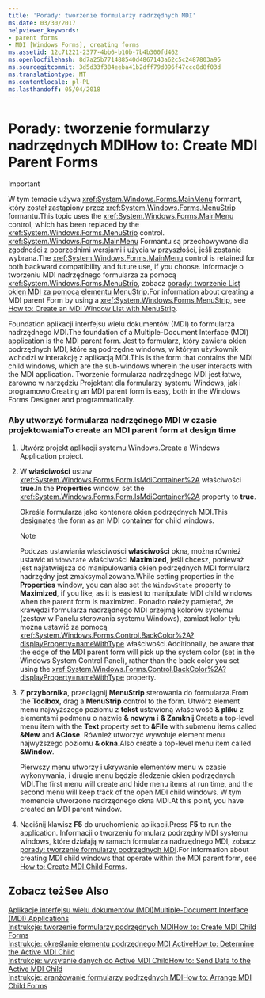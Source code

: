 ```yaml
---
title: 'Porady: tworzenie formularzy nadrzędnych MDI'
ms.date: 03/30/2017
helpviewer_keywords:
- parent forms
- MDI [Windows Forms], creating forms
ms.assetid: 12c71221-2377-4bb6-b10b-7b4b300fd462
ms.openlocfilehash: 8d7a25b771488540d4867143a62c5c2487803a95
ms.sourcegitcommit: 3d5d33f384eeba41b2dff79d096f47ccc8d8f03d
ms.translationtype: MT
ms.contentlocale: pl-PL
ms.lasthandoff: 05/04/2018
---
```

# <a name="how-to-create-mdi-parent-forms"></a><span data-ttu-id="ac844-102">Porady: tworzenie formularzy nadrzędnych MDI</span><span class="sxs-lookup"><span data-stu-id="ac844-102">How to: Create MDI Parent Forms</span></span>
> [!IMPORTANT]
>  <span data-ttu-id="ac844-103">W tym temacie używa <xref:System.Windows.Forms.MainMenu> formant, który został zastąpiony przez <xref:System.Windows.Forms.MenuStrip> formantu.</span><span class="sxs-lookup"><span data-stu-id="ac844-103">This topic uses the <xref:System.Windows.Forms.MainMenu> control, which has been replaced by the <xref:System.Windows.Forms.MenuStrip> control.</span></span> <span data-ttu-id="ac844-104"><xref:System.Windows.Forms.MainMenu> Formantu są przechowywane dla zgodności z poprzednimi wersjami i użycia w przyszłości, jeśli zostanie wybrana.</span><span class="sxs-lookup"><span data-stu-id="ac844-104">The <xref:System.Windows.Forms.MainMenu> control is retained for both backward compatibility and future use, if you choose.</span></span>  <span data-ttu-id="ac844-105">Informacje o tworzeniu MDI nadrzędnego formularza za pomocą <xref:System.Windows.Forms.MenuStrip>, zobacz [porady: tworzenie List okien MDI za pomocą elementu MenuStrip](../../../../docs/framework/winforms/controls/how-to-create-an-mdi-window-list-with-menustrip-windows-forms.md).</span><span class="sxs-lookup"><span data-stu-id="ac844-105">For information about creating a MDI parent Form by using a <xref:System.Windows.Forms.MenuStrip>, see [How to: Create an MDI Window List with MenuStrip](../../../../docs/framework/winforms/controls/how-to-create-an-mdi-window-list-with-menustrip-windows-forms.md).</span></span>  
  
 <span data-ttu-id="ac844-106">Foundation aplikacji interfejsu wielu dokumentów (MDI) to formularza nadrzędnego MDI.</span><span class="sxs-lookup"><span data-stu-id="ac844-106">The foundation of a Multiple-Document Interface (MDI) application is the MDI parent form.</span></span> <span data-ttu-id="ac844-107">Jest to formularz, który zawiera okien podrzędnych MDI, które są podrzędne windows, w którym użytkownik wchodzi w interakcję z aplikacją MDI.</span><span class="sxs-lookup"><span data-stu-id="ac844-107">This is the form that contains the MDI child windows, which are the sub-windows wherein the user interacts with the MDI application.</span></span> <span data-ttu-id="ac844-108">Tworzenie formularza nadrzędnego MDI jest łatwe, zarówno w narzędziu Projektant dla formularzy systemu Windows, jak i programowo.</span><span class="sxs-lookup"><span data-stu-id="ac844-108">Creating an MDI parent form is easy, both in the Windows Forms Designer and programmatically.</span></span>  
  
### <a name="to-create-an-mdi-parent-form-at-design-time"></a><span data-ttu-id="ac844-109">Aby utworzyć formularza nadrzędnego MDI w czasie projektowania</span><span class="sxs-lookup"><span data-stu-id="ac844-109">To create an MDI parent form at design time</span></span>  
  
1.  <span data-ttu-id="ac844-110">Utwórz projekt aplikacji systemu Windows.</span><span class="sxs-lookup"><span data-stu-id="ac844-110">Create a Windows Application project.</span></span>  
  
2.  <span data-ttu-id="ac844-111">W **właściwości** ustaw <xref:System.Windows.Forms.Form.IsMdiContainer%2A> właściwości **true**.</span><span class="sxs-lookup"><span data-stu-id="ac844-111">In the **Properties** window, set the <xref:System.Windows.Forms.Form.IsMdiContainer%2A> property to **true**.</span></span>  
  
     <span data-ttu-id="ac844-112">Określa formularza jako kontenera okien podrzędnych MDI.</span><span class="sxs-lookup"><span data-stu-id="ac844-112">This designates the form as an MDI container for child windows.</span></span>  
  
    > [!NOTE]
    >  <span data-ttu-id="ac844-113">Podczas ustawiania właściwości **właściwości** okna, można również ustawić `WindowState` właściwości **Maximized**, jeśli chcesz, ponieważ jest najłatwiejsza do manipulowania okien podrzędnych MDI formularz nadrzędny jest zmaksymalizowane.</span><span class="sxs-lookup"><span data-stu-id="ac844-113">While setting properties in the **Properties** window, you can also set the `WindowState` property to **Maximized**, if you like, as it is easiest to manipulate MDI child windows when the parent form is maximized.</span></span> <span data-ttu-id="ac844-114">Ponadto należy pamiętać, że krawędzi formularza nadrzędnego MDI przejmą kolorów systemu (zestaw w Panelu sterowania systemu Windows), zamiast kolor tyłu można ustawić za pomocą <xref:System.Windows.Forms.Control.BackColor%2A?displayProperty=nameWithType> właściwości.</span><span class="sxs-lookup"><span data-stu-id="ac844-114">Additionally, be aware that the edge of the MDI parent form will pick up the system color (set in the Windows System Control Panel), rather than the back color you set using the <xref:System.Windows.Forms.Control.BackColor%2A?displayProperty=nameWithType> property.</span></span>  
  
3.  <span data-ttu-id="ac844-115">Z **przybornika**, przeciągnij **MenuStrip** sterowania do formularza.</span><span class="sxs-lookup"><span data-stu-id="ac844-115">From the **Toolbox**, drag a **MenuStrip** control to the form.</span></span> <span data-ttu-id="ac844-116">Utwórz element menu najwyższego poziomu z **tekst** ustawioną właściwość **& pliku** z elementami podmenu o nazwie **& nowym** i **& Zamknij**.</span><span class="sxs-lookup"><span data-stu-id="ac844-116">Create a top-level menu item with the **Text** property set to **&File** with submenu items called **&New** and **&Close**.</span></span> <span data-ttu-id="ac844-117">Również utworzyć wywołuje element menu najwyższego poziomu **& okna**.</span><span class="sxs-lookup"><span data-stu-id="ac844-117">Also create a top-level menu item called **&Window**.</span></span>  
  
     <span data-ttu-id="ac844-118">Pierwszy menu utworzy i ukrywanie elementów menu w czasie wykonywania, i drugie menu będzie śledzenie okien podrzędnych MDI.</span><span class="sxs-lookup"><span data-stu-id="ac844-118">The first menu will create and hide menu items at run time, and the second menu will keep track of the open MDI child windows.</span></span> <span data-ttu-id="ac844-119">W tym momencie utworzono nadrzędnego okna MDI.</span><span class="sxs-lookup"><span data-stu-id="ac844-119">At this point, you have created an MDI parent window.</span></span>  
  
4.  <span data-ttu-id="ac844-120">Naciśnij klawisz **F5** do uruchomienia aplikacji.</span><span class="sxs-lookup"><span data-stu-id="ac844-120">Press **F5** to run the application.</span></span> <span data-ttu-id="ac844-121">Informacji o tworzeniu formularz podrzędny MDI systemu windows, które działają w ramach formularza nadrzędnego MDI, zobacz [porady: tworzenie formularzy podrzędnych MDI](../../../../docs/framework/winforms/advanced/how-to-create-mdi-child-forms.md).</span><span class="sxs-lookup"><span data-stu-id="ac844-121">For information about creating MDI child windows that operate within the MDI parent form, see [How to: Create MDI Child Forms](../../../../docs/framework/winforms/advanced/how-to-create-mdi-child-forms.md).</span></span>  
  
## <a name="see-also"></a><span data-ttu-id="ac844-122">Zobacz też</span><span class="sxs-lookup"><span data-stu-id="ac844-122">See Also</span></span>  
 [<span data-ttu-id="ac844-123">Aplikacje interfejsu wielu dokumentów (MDI)</span><span class="sxs-lookup"><span data-stu-id="ac844-123">Multiple-Document Interface (MDI) Applications</span></span>](../../../../docs/framework/winforms/advanced/multiple-document-interface-mdi-applications.md)  
 [<span data-ttu-id="ac844-124">Instrukcje: tworzenie formularzy podrzędnych MDI</span><span class="sxs-lookup"><span data-stu-id="ac844-124">How to: Create MDI Child Forms</span></span>](../../../../docs/framework/winforms/advanced/how-to-create-mdi-child-forms.md)  
 [<span data-ttu-id="ac844-125">Instrukcje: określanie elementu podrzędnego MDI Active</span><span class="sxs-lookup"><span data-stu-id="ac844-125">How to: Determine the Active MDI Child</span></span>](../../../../docs/framework/winforms/advanced/how-to-determine-the-active-mdi-child.md)  
 [<span data-ttu-id="ac844-126">Instrukcje: wysyłanie danych do Active MDI Child</span><span class="sxs-lookup"><span data-stu-id="ac844-126">How to: Send Data to the Active MDI Child</span></span>](../../../../docs/framework/winforms/advanced/how-to-send-data-to-the-active-mdi-child.md)  
 [<span data-ttu-id="ac844-127">Instrukcje: aranżowanie formularzy podrzędnych MDI</span><span class="sxs-lookup"><span data-stu-id="ac844-127">How to: Arrange MDI Child Forms</span></span>](../../../../docs/framework/winforms/advanced/how-to-arrange-mdi-child-forms.md)
